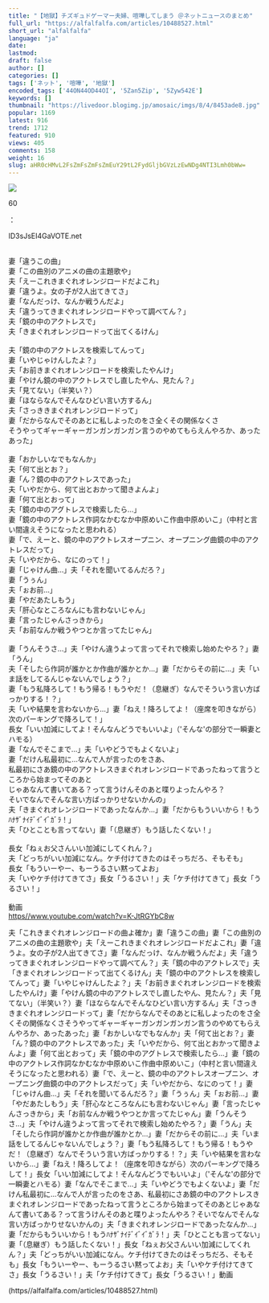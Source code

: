 ```yaml
---
title: "【地獄】チズギュドゲーマー夫婦、喧嘩してしまう ＠ネットニュースのまとめ"
full_url: "https://alfalfalfa.com/articles/10488527.html"
short_url: "alfalfalfa"
language: "ja"
date: 
lastmod: 
draft: false
author: []
categories: []
tags: ['ネット', '喧嘩', '地獄']
encoded_tags: ['44ON44OD44OI', '5Zan5Zip', '5Zyw542E']
keywords: []
thumbnail: "https://livedoor.blogimg.jp/amosaic/imgs/8/4/8453ade8.jpg"
popular: 1169
latest: 916
trend: 1712
featured: 910
views: 405
comments: 158
weight: 16
slug: aHR0cHMvL2FsZmFsZmFsZmEuY29tL2FydGljbGVzLzEwNDg4NTI3Lmh0bWw=
---
```


![](https://livedoor.blogimg.jp/amosaic/imgs/8/4/8453ade8.jpg)

<div><p class='res_info'><p class='res_num'>60</p>：<p class='res_name'></p><p class='res_matome'><p class='res_id'>ID3sJsEI4GaVOTE.net</p></p></p><br> 妻「違うこの曲」<br> 妻「この曲別のアニメの曲の主題歌や」<br> 夫「えーこれきまぐれオレンジロードだよこれ」<br> 妻「違うよ。女の子が2人出てきてさ」<br> 妻「なんだっけ、なんか戦うんだよ」<br> 夫「違うってきまぐれオレンジロードやって調べてん？」<br> 夫「鏡の中のアクトレスで」<br> 夫「きまぐれオレンジロードって出てくるけん」<br> <br> 夫「鏡の中のアクトレスを検索してんって」<br> 妻「いやじゃけんしたよ？」<br> 夫「お前きまぐれオレンジロードを検索したやんけ」<br> 妻「やけん鏡の中のアクトレスでし直したやん、見たん？」<br> 夫「見てない」（半笑い？）<br> 妻「ほならなんでそんなひどい言い方するん」<br> 夫「さっききまぐれオレンジロードって」<br> 妻「だからなんでそのあとに私しよったのをさ全くその関係なくさ<br> そうやってギャーギャーガンガンガンガン言うのやめてもらえんやろか、あったあった」<br> <br> 妻「おかしいなでもなんか」<br> 夫「何て出とお？」<br> 妻「ん？鏡の中のアクトレスであった」<br> 夫「いやだから、何て出とおかって聞きよんよ」<br> 妻「何て出とおって」<br> 夫「鏡の中のアグトレスで検索したら…」<br> 妻「鏡の中のアクトレス作詞なかむなか中原めいこ作曲中原めいこ」（中村と言い間違えそうになったと思われる）<br> 妻「で、えーと、鏡の中のアクトレスオープニン、オープニング曲鏡の中のアクトレスだって」<br> 夫「いやだから、なにのって！」<br> 妻「じゃけん曲…」夫「それを聞いてるんだろ？」<br> 妻「うぅん」<br> 夫「ぉお前…」<br> 妻「やだあたしもう」<br> 夫「肝心なところなんにも言わないじゃん」<br> 妻「言ったじゃんさっきから」<br> 夫「お前なんか戦うやつとか言ってたじゃん」<br> <br> 妻「うんそうさ…」夫「やけん違うよって言ってそれで検索し始めたやろ？」妻「うん」<br> 夫「そしたら作詞が誰かとか作曲が誰かとか…」妻「だからその前に…」夫「いま話をしてるんじゃないんでしょう？」<br> 妻「もう私降ろして！もう帰る！もうやだ！（息継ぎ）なんでそういう言い方ばっかりする！？」<br> 夫「いや結果を言わないから…」妻「ねえ！降ろしてよ！（座席を叩きながら）次のパーキングで降ろして！」<br> 長女「いい加減にしてよ！そんなんどうでもいいよ」（'そんな'の部分で一瞬妻とハモる）<br> 妻「なんでそこまで…」夫「いやどうでもよくないよ」<br> 妻「だけん私最初に…なんで人が言ったのをさあ、<br> 私最初にさあ鏡の中のアクトレスきまぐれオレンジロードであったねって言うところから始まってそのあと<br> じゃあなんて書いてある？って言うけんそのあと喋りよったんやろ？<br> そいでなんでそんな言い方ばっかりせないかんの」<br> 夫「きまぐれオレンジロードであったなんか…」妻「だからもういいから！もうﾊﾅｻﾞﾅｲﾃﾞｲﾞｲﾞｶﾞﾗ！」<br> 夫「ひとことも言ってない」妻「（息継ぎ）もう話したくない！」<br> <br> 長女「ねぇお父さんいい加減にしてくれん？」<br> 夫「どっちがいい加減になん。ケチ付けてきたのはそっちだろ、そもそも」<br> 長女「もういーやー、もーうるさい黙ってよお」<br> 夫「いやケチ付けてきてさ」長女「うるさい！」夫「ケチ付けてきて」長女「うるさい！」<br> <br> 動画<br> <a href='https//www.youtube.com/watch?v=K-JtRGYbC8w' target='_blank' rel='nofollow'>https//www.youtube.com/watch?v=K-JtRGYbC8w</a><p>夫「これきまぐれオレンジロードの曲よ確か」妻「違うこの曲」妻「この曲別のアニメの曲の主題歌や」夫「えーこれきまぐれオレンジロードだよこれ」妻「違うよ。女の子が2人出てきてさ」妻「なんだっけ、なんか戦うんだよ」夫「違うってきまぐれオレンジロードやって調べてん？」夫「鏡の中のアクトレスで」夫「きまぐれオレンジロードって出てくるけん」夫「鏡の中のアクトレスを検索してんって」妻「いやじゃけんしたよ？」夫「お前きまぐれオレンジロードを検索したやんけ」妻「やけん鏡の中のアクトレスでし直したやん、見たん？」夫「見てない」（半笑い？）妻「ほならなんでそんなひどい言い方するん」夫「さっききまぐれオレンジロードって」妻「だからなんでそのあとに私しよったのをさ全くその関係なくさそうやってギャーギャーガンガンガンガン言うのやめてもらえんやろか、あったあった」妻「おかしいなでもなんか」夫「何て出とお？」妻「ん？鏡の中のアクトレスであった」夫「いやだから、何て出とおかって聞きよんよ」妻「何て出とおって」夫「鏡の中のアグトレスで検索したら…」妻「鏡の中のアクトレス作詞なかむなか中原めいこ作曲中原めいこ」（中村と言い間違えそうになったと思われる）妻「で、えーと、鏡の中のアクトレスオープニン、オープニング曲鏡の中のアクトレスだって」夫「いやだから、なにのって！」妻「じゃけん曲…」夫「それを聞いてるんだろ？」妻「うぅん」夫「ぉお前…」妻「やだあたしもう」夫「肝心なところなんにも言わないじゃん」妻「言ったじゃんさっきから」夫「お前なんか戦うやつとか言ってたじゃん」妻「うんそうさ…」夫「やけん違うよって言ってそれで検索し始めたやろ？」妻「うん」夫「そしたら作詞が誰かとか作曲が誰かとか…」妻「だからその前に…」夫「いま話をしてるんじゃないんでしょう？」妻「もう私降ろして！もう帰る！もうやだ！（息継ぎ）なんでそういう言い方ばっかりする！？」夫「いや結果を言わないから…」妻「ねえ！降ろしてよ！（座席を叩きながら）次のパーキングで降ろして！」長女「いい加減にしてよ！そんなんどうでもいいよ」（'そんな'の部分で一瞬妻とハモる）妻「なんでそこまで…」夫「いやどうでもよくないよ」妻「だけん私最初に…なんで人が言ったのをさあ、私最初にさあ鏡の中のアクトレスきまぐれオレンジロードであったねって言うところから始まってそのあとじゃあなんて書いてある？って言うけんそのあと喋りよったんやろ？そいでなんでそんな言い方ばっかりせないかんの」夫「きまぐれオレンジロードであったなんか…」妻「だからもういいから！もうﾊﾅｻﾞﾅｲﾃﾞｲﾞｲﾞｶﾞﾗ！」夫「ひとことも言ってない」妻「（息継ぎ）もう話したくない！」長女「ねぇお父さんいい加減にしてくれん？」夫「どっちがいい加減になん。ケチ付けてきたのはそっちだろ、そもそも」長女「もういーやー、もーうるさい黙ってよお」夫「いやケチ付けてきてさ」長女「うるさい！」夫「ケチ付けてきて」長女「うるさい！」動画</p></div>

(https//alfalfalfa.com/articles/10488527.html)
